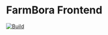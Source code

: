 # FarmBora Frontend

[![Build](https://github.com/farm-bora/farm-bora-frontend/actions/workflows/build-containers.yml/badge.svg)](https://github.com/farm-bora/farm-bora-frontend/actions/workflows/build-containers.yml)
